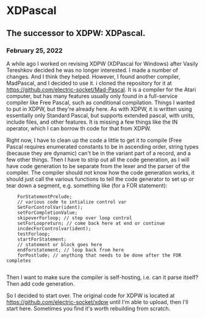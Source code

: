 # XDPascal
## The successor to XDPW: XDPascal.

### February 25, 2022

A while ago I worked on revising XDPW (XDPascal for Windows) after Vasily Tereshkov decided he was no longer interested. I made a number of changes. And I think they helped. However, I found another compiler, MadPascal, and I decided to use it. i cloned the repository for it at https://github.com/electric-socket/Mad-Pascal. It is a compiler for the Atari computer, but has many features usually only found in a full-service compiler like Free Pascal, such as conditional compilation. Things I wanted to put in XDPW, but they're already here. As with XDPW, it is written using essentially only Standard Pascal, but supports extended pascal, with units, include files, and other features. It is missing a few things like the IN operator, which I  can borrow th code for that from XDPW.

Right now, I have to clean up the code a little to get it to compile (Free Pascal requires enumerated constants to be in ascending order, string types (because they are dynamic) can't be in the variant part of a record, and a few other things. Then I have to strip out all the code generation, as I will have code generation to be separate from the lexer and the parser of the compiler.  The compiler should not know how the code generation works, it should just call the various functions to tell the code generator to set up or tear down a segment, e.g. something like (for a FOR statement):
```
    ForStatementPrelude;
    // various code to intialize control var
    SetForControlVar(ident);
    setForCompletionValue;
    skipoverForloop; // step over loop control
    setForLoopreturn; // come back here at end or continue
    incdecForControlvar(ident);
    testForloop;
    startForStatement;
    // statement or block goes here
    endforstatement; // loop back from here
    forPostlude; // anything that needs to be done after the FOR completes
    
```
Then I want to make sure the compiler is self-hosting, i.e. can it parse itself? Then add code generation.

So I decided to start over. The original code for XDPW is located at https://github.com/electric-socket/xdpw until I'm able to upload, then I'll start here. Sometimes you find it's worth rebuilding from scratch.
